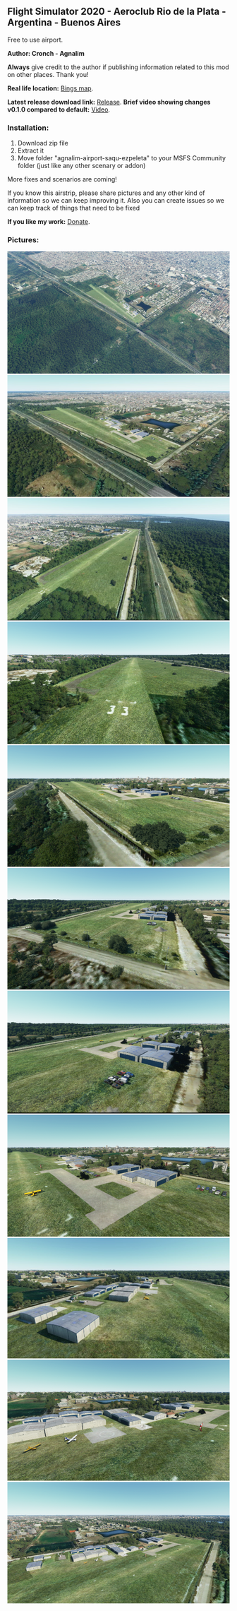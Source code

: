 ## Flight Simulator 2020 - Aeroclub Rio de la Plata - Argentina - Buenos Aires

Free to use airport.

**Author: Cronch - Agnalim**

**Always** give credit to the author if publishing information related to this mod on other places. Thank you!

**Real life location:** [Bings map](https://www.bing.com/maps?osid=a9a12c7f-25f0-4d94-af79-ad4791eb2d5a&cp=-34.745394~-58.205139&lvl=18&style=h&v=2&sV=2&form=S00027).

**Latest release download link:** [Release](https://github.com/Cronch/fs2020-saqu-scenary/releases/download/0.2.0/saqu-ezp-agnalim-0.2.0.zip). 
**Brief video showing changes v0.1.0 compared to default:** [Video](https://www.youtube.com/watch?v=vgfBa01RB9M). 

### Installation:

1. Download zip file
2. Extract it
3. Move folder "agnalim-airport-saqu-ezpeleta" to your MSFS Community folder (just like any other scenary or addon)

More fixes and scenarios are coming!

If you know this airstrip, please share pictures and any other kind of information so we can keep improving it. Also you can create issues so we can keep track of things that need to be fixed

**If you like my work:** [Donate](https://bit.ly/3i6rT6g). 

### Pictures:
<img src="Annotation%202020-09-02%20111640.png" class="img-responsive" alt="">
<img src="Annotation%202020-09-02%20111740.png" class="img-responsive" alt="">
<img src="Annotation%202020-09-02%20111757.png" class="img-responsive" alt="">
<img src="Annotation%202020-09-02%20111809.png" class="img-responsive" alt="">
<img src="Annotation%202020-09-02%20111821.png" class="img-responsive" alt="">
<img src="Annotation%202020-09-02%20111833.png" class="img-responsive" alt="">
<img src="Annotation%202020-09-02%20111845.png" class="img-responsive" alt="">
<img src="Annotation%202020-09-02%20111858.png" class="img-responsive" alt="">
<img src="Annotation%202020-09-02%20111910.png" class="img-responsive" alt="">
<img src="Annotation%202020-09-02%20111921.png" class="img-responsive" alt="">
<img src="Annotation%202020-09-02%20111934.png" class="img-responsive" alt="">
